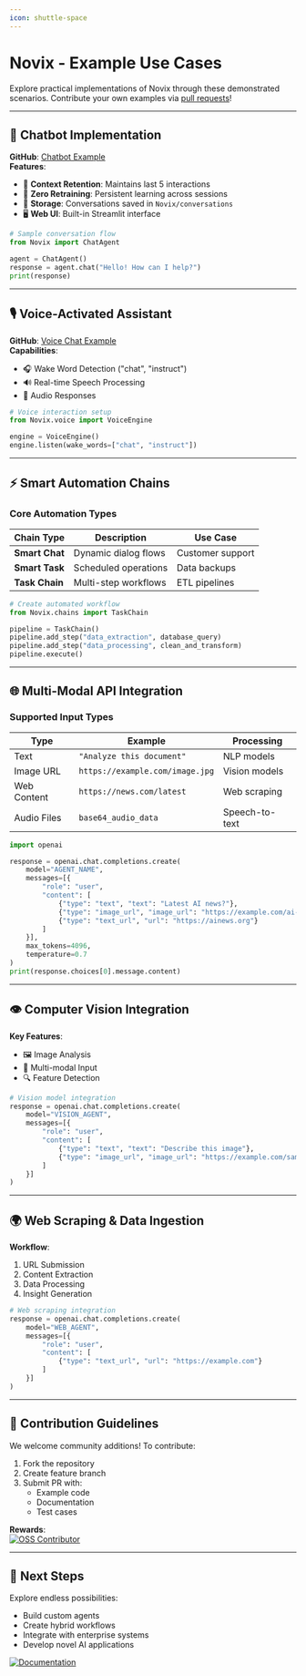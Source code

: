 ```yaml
---
icon: shuttle-space
---
```


# Novix - Example Use Cases&#x20;

Explore practical implementations of Novix through these demonstrated scenarios. Contribute your own examples via [pull requests](https://github.com/AInovix/Novix/pulls)!

***

## 🤖 Chatbot Implementation

**GitHub**: [Chatbot Example](../novix-app/chatbot.py)\
**Features**:

* 🧠 **Context Retention**: Maintains last 5 interactions
* 🔄 **Zero Retraining**: Persistent learning across sessions
* 💾 **Storage**: Conversations saved in `Novix/conversations`
* 🖥️ **Web UI**: Built-in Streamlit interface

```python
# Sample conversation flow
from Novix import ChatAgent

agent = ChatAgent()
response = agent.chat("Hello! How can I help?")
print(response)
```

***

## 🎙️ Voice-Activated Assistant

**GitHub**: [Voice Chat Example](../novix/voice.py)\
**Capabilities**:

* 🎧 Wake Word Detection ("chat", "instruct")
* 🔊 Real-time Speech Processing
* 📢 Audio Responses

```python
# Voice interaction setup
from Novix.voice import VoiceEngine

engine = VoiceEngine()
engine.listen(wake_words=["chat", "instruct"])
```

***

## ⚡ Smart Automation Chains

### Core Automation Types

| Chain Type     | Description          | Use Case         |
| -------------- | -------------------- | ---------------- |
| **Smart Chat** | Dynamic dialog flows | Customer support |
| **Smart Task** | Scheduled operations | Data backups     |
| **Task Chain** | Multi-step workflows | ETL pipelines    |

```python
# Create automated workflow
from Novix.chains import TaskChain

pipeline = TaskChain()
pipeline.add_step("data_extraction", database_query)
pipeline.add_step("data_processing", clean_and_transform)
pipeline.execute()
```

***

## 🌐 Multi-Modal API Integration

### Supported Input Types

| Type        | Example                         | Processing     |
| ----------- | ------------------------------- | -------------- |
| Text        | `"Analyze this document"`       | NLP models     |
| Image URL   | `https://example.com/image.jpg` | Vision models  |
| Web Content | `https://news.com/latest`       | Web scraping   |
| Audio Files | `base64_audio_data`             | Speech-to-text |

```python
import openai

response = openai.chat.completions.create(
    model="AGENT_NAME",
    messages=[{
        "role": "user",
        "content": [
            {"type": "text", "text": "Latest AI news?"},
            {"type": "image_url", "image_url": "https://example.com/ai-image.jpg"},
            {"type": "text_url", "url": "https://ainews.org"}
        ]
    }],
    max_tokens=4096,
    temperature=0.7
)
print(response.choices[0].message.content)
```

***

## 👁️ Computer Vision Integration

**Key Features**:

* 🖼️ Image Analysis
* 📸 Multi-modal Input
* 🔍 Feature Detection

```python
# Vision model integration
response = openai.chat.completions.create(
    model="VISION_AGENT",
    messages=[{
        "role": "user",
        "content": [
            {"type": "text", "text": "Describe this image"},
            {"type": "image_url", "image_url": "https://example.com/sample.jpg"}
        ]
    }]
)
```

***

## 🌍 Web Scraping & Data Ingestion

**Workflow**:

1. URL Submission
2. Content Extraction
3. Data Processing
4. Insight Generation

```python
# Web scraping integration
response = openai.chat.completions.create(
    model="WEB_AGENT",
    messages=[{
        "role": "user",
        "content": [
            {"type": "text_url", "url": "https://example.com"}
        ]
    }]
)
```

***

## 🤝 Contribution Guidelines

We welcome community additions! To contribute:

1. Fork the repository
2. Create feature branch
3. Submit PR with:
   * Example code
   * Documentation
   * Test cases

**Rewards**:\
[![OSS Contributor](https://img.shields.io/badge/Contributor-OSS-green.svg)](https://opensource.org/licenses)

***

## 🚀 Next Steps

Explore endless possibilities:

* Build custom agents
* Create hybrid workflows
* Integrate with enterprise systems
* Develop novel AI applications

[![Documentation](https://img.shields.io/badge/Docs-Novix-blue)](https://github.com/AInovix/Novix/)
